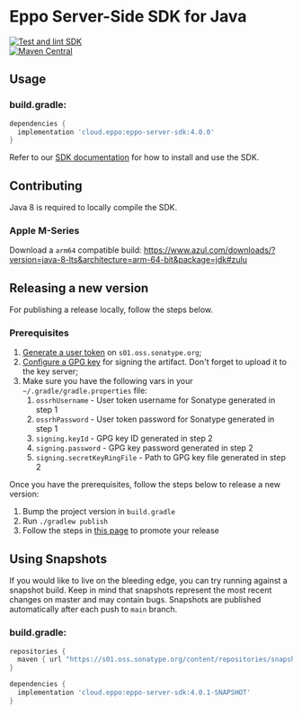 # Eppo Server-Side SDK for Java

[![Test and lint SDK](https://github.com/Eppo-exp/java-server-sdk/actions/workflows/lint-test-sdk.yml/badge.svg)](https://github.com/Eppo-exp/java-server-sdk/actions/workflows/lint-test-sdk.yml)  
[![Maven Central](https://maven-badges.herokuapp.com/maven-central/cloud.eppo/eppo-server-sdk/badge.svg)](https://maven-badges.herokuapp.com/maven-central/cloud.eppo/eppo-server-sdk)

## Usage

### build.gradle:

```groovy
dependencies {
  implementation 'cloud.eppo:eppo-server-sdk:4.0.0'
}
```

Refer to our [SDK documentation](https://docs.geteppo.com/sdks/server-sdks/java/) for how to install and use the SDK.

## Contributing

Java 8 is required to locally compile the SDK.

### Apple M-Series

Download a `arm64` compatible build: https://www.azul.com/downloads/?version=java-8-lts&architecture=arm-64-bit&package=jdk#zulu

## Releasing a new version

For publishing a release locally, follow the steps below.

### Prerequisites

1. [Generate a user token](https://central.sonatype.org/publish/generate-token/) on `s01.oss.sonatype.org`;
2. [Configure a GPG key](https://central.sonatype.org/publish/requirements/gpg/) for signing the artifact. Don't forget to upload it to the key server;
3. Make sure you have the following vars in your `~/.gradle/gradle.properties` file:
    1. `ossrhUsername` - User token username for Sonatype generated in step 1
    2. `ossrhPassword` - User token password for Sonatype generated in step 1
    3. `signing.keyId` - GPG key ID generated in step 2
    4. `signing.password` - GPG key password generated in step 2
    5. `signing.secretKeyRingFile` - Path to GPG key file generated in step 2

Once you have the prerequisites, follow the steps below to release a new version:

1. Bump the project version in `build.gradle`
2. Run `./gradlew publish`
3. Follow the steps in [this page](https://central.sonatype.org/publish/release/#credentials) to promote your release

## Using Snapshots

If you would like to live on the bleeding edge, you can try running against a snapshot build. Keep in mind that snapshots
represent the most recent changes on master and may contain bugs.
Snapshots are published automatically after each push to `main` branch.

### build.gradle:

```groovy
repositories {
  maven { url "https://s01.oss.sonatype.org/content/repositories/snapshots" }
}

dependencies {
  implementation 'cloud.eppo:eppo-server-sdk:4.0.1-SNAPSHOT'
}
```
